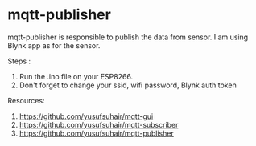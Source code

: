 # mqtt-publisher

mqtt-publisher is responsible to publish the data from sensor. I am using Blynk app as for the sensor.

Steps :
  1. Run the .ino file on your ESP8266.
  2. Don't forget to change your ssid, wifi password, Blynk auth token
  
Resources:
1. https://github.com/yusufsuhair/mqtt-gui
2. https://github.com/yusufsuhair/mqtt-subscriber
3. https://github.com/yusufsuhair/mqtt-publisher

